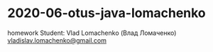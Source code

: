 # 2020-06-otus-java-lomachenko
homework
Student:
Vlad Lomachenko (Влад Ломаченко)
vladislav.lomachenko@gmail.com
